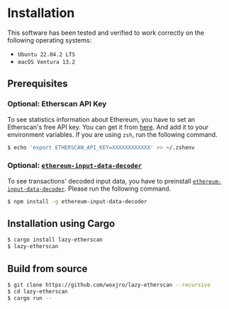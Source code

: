 # Installation

This software has been tested and verified to work correctly on the following operating systems:
- `Ubuntu 22.04.2 LTS`
- `macOS Ventura 13.2`



## Prerequisites
### Optional: Etherscan API Key
To see statistics information about Ethereum, you have to set an Etherscan's free API key.
You can get it from [here](https://etherscan.io/apis).
And add it to your environment variables. If you are using `zsh`, run the following command.
```sh
$ echo 'export ETHERSCAN_API_KEY=XXXXXXXXXXXX' >> ~/.zshenv
```

### Optional: [`ethereum-input-data-decoder`](https://github.com/miguelmota/ethereum-input-data-decoder)
To see transactions' decoded input data, you have to preinstall [`ethereum-input-data-decoder`](https://github.com/miguelmota/ethereum-input-data-decoder). Please run the following command.
```sh
$ npm install -g ethereum-input-data-decoder
```


## Installation using Cargo
```sh
$ cargo install lazy-etherscan
$ lazy-etherscan
```

## Build from source
```sh
$ git clone https://github.com/woxjro/lazy-etherscan --recursive
$ cd lazy-etherscan
$ cargo run --
```
